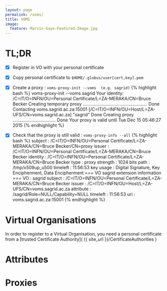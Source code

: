 ```yaml
---
layout: page
permalink: /voms/
title: VOMS
image:
  feature: Marvin-Gaye-Featured-Image.jpg
---
```


# TL;DR

  - [x] Register in VO with your personal certificate
  - [x] Copy personal certificate to <code>$HOME/.globus/user[cert,key].pem</code>
  - [x] Create a proxy : <code>voms-proxy-init --voms <voms> (e.g. sagrid)</code>
{% highlight bash %}
voms-proxy-init --voms sagrid
Your identity: /C=IT/O=INFN/OU=Personal Certificate/L=ZA-MERAKA/CN=Bruce Becker
Creating temporary proxy ................................................... Done
Contacting  voms.sagrid.ac.za:15001 [/C=IT/O=INFN/OU=Host/L=ZA-UFS/CN=voms.sagrid.ac.za] "sagrid" Done
Creating proxy .................................. Done
Your proxy is valid until Tue Dec 15 05:46:27 2015
{% endhighlight %}
  - [x] Check that the proxy is still valid : <code>voms-proxy-info --all</code>
{% highlight bash %}
subject   : /C=IT/O=INFN/OU=Personal Certificate/L=ZA-MERAKA/CN=Bruce Becker/CN=proxy
issuer    : /C=IT/O=INFN/OU=Personal Certificate/L=ZA-MERAKA/CN=Bruce Becker
identity  : /C=IT/O=INFN/OU=Personal Certificate/L=ZA-MERAKA/CN=Bruce Becker
type      : proxy
strength  : 1024 bits
path      : /tmp/x509up_u500
timeleft  : 11:56:53
key usage : Digital Signature, Key Encipherment, Data Encipherment
=== VO sagrid extension information ===
VO        : sagrid
subject   : /C=IT/O=INFN/OU=Personal Certificate/L=ZA-MERAKA/CN=Bruce Becker
issuer    : /C=IT/O=INFN/OU=Host/L=ZA-UFS/CN=voms.sagrid.ac.za
attribute : /sagrid/Role=NULL/Capability=NULL
timeleft  : 11:56:53
uri       : voms.sagrid.ac.za:15001
{% endhighlight %}


# Virtual Organisations

In order to register to a Virtual Organisation, you need a personal certificate from a [trusted Certificate Authority]( {{ site_url }}/CertificateAuthorities )

# Attributes

# Proxies
